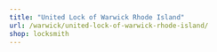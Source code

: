 ```yaml
---
title: "United Lock of Warwick Rhode Island"
url: /warwick/united-lock-of-warwick-rhode-island/
shop: locksmith
---
```

